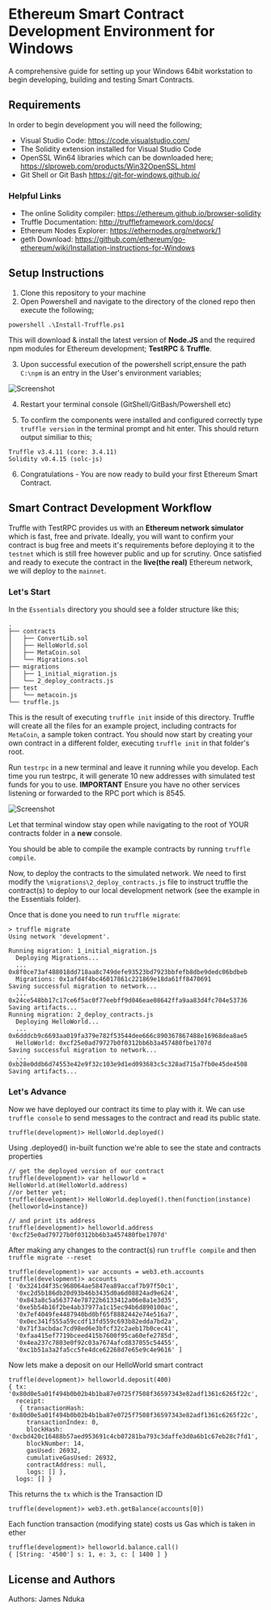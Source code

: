 # Ethereum Smart Contract Development Environment for Windows

A comprehensive guide for setting up your Windows 64bit workstation to begin developing, building and testing Smart Contracts.

## Requirements
In order to begin development you will need the following;

* Visual Studio Code: https://code.visualstudio.com/ 
* The Solidity extension installed for Visual Studio Code
* OpenSSL Win64 libraries which can be downloaded here; https://slproweb.com/products/Win32OpenSSL.html
* Git Shell or Git Bash https://git-for-windows.github.io/ 

### Helpful Links
* The online Solidity compiler: https://ethereum.github.io/browser-solidity
* Truffle Documentation: http://truffleframework.com/docs/ 
* Ethereum Nodes Explorer: https://ethernodes.org/network/1
* geth Download: https://github.com/ethereum/go-ethereum/wiki/Installation-instructions-for-Windows


## Setup Instructions
1. Clone this repository to your machine
2. Open Powershell and navigate to the directory of the cloned repo then execute the following;
```
powershell .\Install-Truffle.ps1 
```
This will download & install the latest version of **Node.JS** and the required npm modules for Ethereum development; **TestRPC** & **Truffle**.

3. Upon successful execution of the powershell script,ensure the path ```C:\npm``` is an entry in the User's environment variables;

![Screenshot](img001.png)

4. Restart your terminal console (GitShell/GitBash/Powershell etc)

5. To confirm the components were installed and configured correctly type ```truffle version``` in the terminal prompt and hit enter. This should return output similiar to this;
```
Truffle v3.4.11 (core: 3.4.11)
Solidity v0.4.15 (solc-js)
```
6. Congratulations - You are now ready to build your first Ethereum Smart Contract.

## Smart Contract Development Workflow
Truffle with TestRPC provides us with an **Ethereum network simulator** which is fast, free and private. Ideally, you will want to confirm your contract is bug free and meets it's requirements before deploying it to the ```testnet``` which is still free however public and up for scrutiny. Once satisfied and ready to execute the contract in the **live(the real)** Ethereum network, we will deploy to the ```mainnet```.

### Let's Start
In the ```Essentials``` directory you should see a folder structure like this;

```
.
├── contracts
│   ├── ConvertLib.sol
│   ├── HelloWorld.sol
│   ├── MetaCoin.sol
│   └── Migrations.sol
├── migrations
│   ├── 1_initial_migration.js
│   └── 2_deploy_contracts.js
├── test
│   └── metacoin.js
└── truffle.js
```

This is the result of executing ```truffle init``` inside of this directory. Truffle will create all the files for an example project, including contracts for ```MetaCoin```, a sample token contract. You should now start by creating your own contract in a different folder, executing ```truffle init``` in that folder's root.

Run ```testrpc``` in a new terminal and leave it running while you develop. Each time you run testrpc, it will generate 10 new addresses with simulated test funds for you to use. **IMPORTANT** Ensure you have no other services listening or forwarded to the RPC port which is 8545.

![Screenshot](img002.png)

Let that terminal window stay open while navigating to the root of YOUR contracts folder in a **new** console.

You should be able to compile the example contracts by running ```truffle compile```. 

Now, to deploy the contracts to the simulated network. We need to first modify the ```\migrations\2_deploy_contracts.js``` file to instruct truffle the contract(s) to deploy to our local development network (see the example in the Essentials folder).

Once that is done you need to run ```truffle migrate```:

```
> truffle migrate
Using network 'development'.

Running migration: 1_initial_migration.js
  Deploying Migrations...
  ... 0x8f0ce73af488018dd718aa8c749defe93523bd7923bbfefb8dbe9dedc06bdbeb
  Migrations: 0x1afd4f4bc46017861c221869e18da61ff8470691
Saving successful migration to network...
  ... 0x24ce548bb17c17ce6f5ac0f77eebff9d046eae08642ffa9aa83d4fc704e53736
Saving artifacts...
Running migration: 2_deploy_contracts.js
  Deploying HelloWorld...
  ... 0x6dddcb9c6693aa019fa379e782f53544dee666c890367867488e16968dea8ae5
  HelloWorld: 0xcf25e0ad79727b0f0312bb6b3a457480fbe1707d
Saving successful migration to network...
  ... 0xb28e0ddb6d74553e42e9f32c103e9d1ed093683c5c328ad715a7fb0e45de4508
Saving artifacts...
```

### Let's Advance
Now we have deployed our contract its time to play with it. We can use ```truffle console``` to send messages to the contract and read its public state.

```
truffle(development)> HelloWorld.deployed()
```
Using .deployed() in-built function we're able to see the state and contracts properties

```
// get the deployed version of our contract
truffle(development)> var helloworld = HelloWorld.at(HelloWorld.address)
//or better yet;
truffle(development)> HelloWorld.deployed().then(function(instance){helloworld=instance})

// and print its address
truffle(development)> helloworld.address
'0xcf25e0ad79727b0f0312bb6b3a457480fbe1707d'
```

After making any changes to the contract(s) run ```truffle compile``` and then ```truffle migrate --reset```

```
truffle(development)> var accounts = web3.eth.accounts
truffle(development)> accounts
[ '0x3241d4f35c968064ae5847ea89accaf7b97f50c1',
  '0xc2d5b186db20d93b46b3435d0a6d08824ad9e624',
  '0x843a8c5a563774e78722b6133412a06e8a1e3d35',
  '0xe5b54b16f2be4ab37977a1c15ec94b6d890100ac',
  '0x7ef4049fe4487940bd0bf65f8882442e74e516a7',
  '0x0ec341f555a59ccdf13fd559c693b82edda7bd2a',
  '0x71f3acbdac7cd98ed6e3bfcf32c2aeb17b0cec41',
  '0xfaa415ef7719bceed415b7600f95ca60efe2785d',
  '0x4ea237c7803e0f92c03a7674afcd837055c54455',
  '0xc1b51a3a2fa5cc5fe4dce62268d7e65e9c4e9616' ]
```

Now lets make a deposit on our HelloWorld smart contract
```
truffle(development)> helloworld.deposit(400)
{ tx: '0x80d0e5a01f494b0b02b4b1ba87e0725f7508f36597343e82adf1361c6265f22c',                 
  receipt:                                                                                  
   { transactionHash: '0x80d0e5a01f494b0b02b4b1ba87e0725f7508f36597343e82adf1361c6265f22c', 
     transactionIndex: 0,                                                                   
     blockHash: '0xcbd420c16488b57aed953691c4cb07281ba793c3daffe3d0a6b1c67eb28c7fd1',       
     blockNumber: 14,                                                                       
     gasUsed: 26932,                                                                        
     cumulativeGasUsed: 26932,                                                              
     contractAddress: null,                                                                 
     logs: [] },                                                                            
  logs: [] } 
```

This returns the ```tx``` which is the Transaction ID    

```
truffle(development)> web3.eth.getBalance(accounts[0])
```
Each function transaction (modifying state) costs us Gas which is taken in ether      

```
truffle(development)> helloworld.balance.call()
{ [String: '4500'] s: 1, e: 3, c: [ 1400 ] }
```

## License and Authors

Authors: James Nduka 
